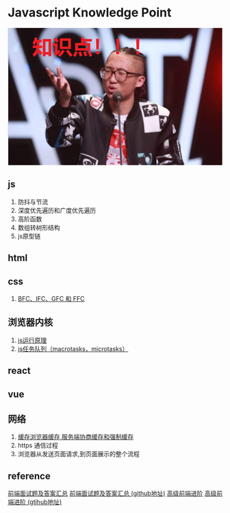 # Javascript Knowledge Point
![知识点](./assets/point.png)
## js
1. 防抖与节流
2. 深度优先遍历和广度优先遍历
3. 高阶函数
4. 数组转树形结构
5. js原型链
## html
## css
1. [BFC、IFC、GFC 和 FFC](./css/BFC.md) 
## 浏览器内核
1. [js运行原理](./kernel/js运行原理.md)
2. [js任务队列（macrotasks，microtasks）](./kernel/任务队列.md)
## react
## vue
## 网络
1. [缓存浏览器缓存 服务端协商缓存和强制缓存](./network/缓存.md)
2. https 通信过程
3. 浏览器从发送页面请求,到页面展示的整个流程

## reference
[前端面试题及答案汇总](https://muyiy.vip/question/)
[前端面试题及答案汇总 (github地址)](https://github.com/Advanced-Frontend/Daily-Interview-Question/blob/master/datum/summary.md)
[高级前端进阶](https://muyiy.vip/blog/)
[高级前端进阶 (gtihub地址)](https://github.com/yygmind/blog)